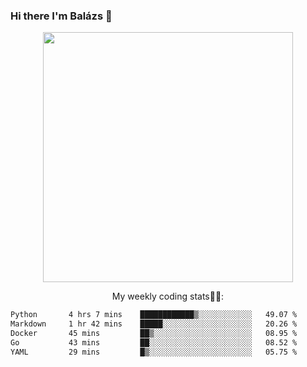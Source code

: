 ### Hi there I'm Balázs 👋
  
<p align="center">
  <img width="400" src="https://github-readme-stats.vercel.app/api/top-langs/?username=bkutasi&size_weight=0.5&count_weight=0.5&hide=jupyter%20notebook&layout=compact&theme=tokyonight">
</p>
<p align="center">
My weekly coding stats👨‍💻:
</p>
<!--START_SECTION:waka-->

```txt
Python       4 hrs 7 mins    ████████████▒░░░░░░░░░░░░   49.07 %
Markdown     1 hr 42 mins    █████░░░░░░░░░░░░░░░░░░░░   20.26 %
Docker       45 mins         ██▒░░░░░░░░░░░░░░░░░░░░░░   08.95 %
Go           43 mins         ██░░░░░░░░░░░░░░░░░░░░░░░   08.52 %
YAML         29 mins         █▒░░░░░░░░░░░░░░░░░░░░░░░   05.75 %
```

<!--END_SECTION:waka-->



<!--
**bkutasi/bkutasi** is a ✨ _special_ ✨ repository because its `README.md` (this file) appears on your GitHub profile.

Here are some ideas to get you started:

- 🔭 I’m currently working on ...
- 🌱 I’m currently learning ...
- 👯 I’m looking to collaborate on ...
- 🤔 I’m looking for help with ...
- 💬 Ask me about ...
- 📫 How to reach me: ...
- 😄 Pronouns: ...
- ⚡ Fun fact: ...
-->
